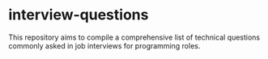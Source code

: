 # interview-questions
This repository aims to compile a comprehensive list of technical questions commonly asked in job interviews for programming roles.
